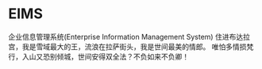 # EIMS
企业信息管理系统(Enterprise Information Management System)
   住进布达拉宫，我是雪域最大的王，流浪在拉萨街头，我是世间最美的情郎。
   唯怕多情损梵行，入山又恐别倾城，世间安得双全法？不负如来不负卿！
